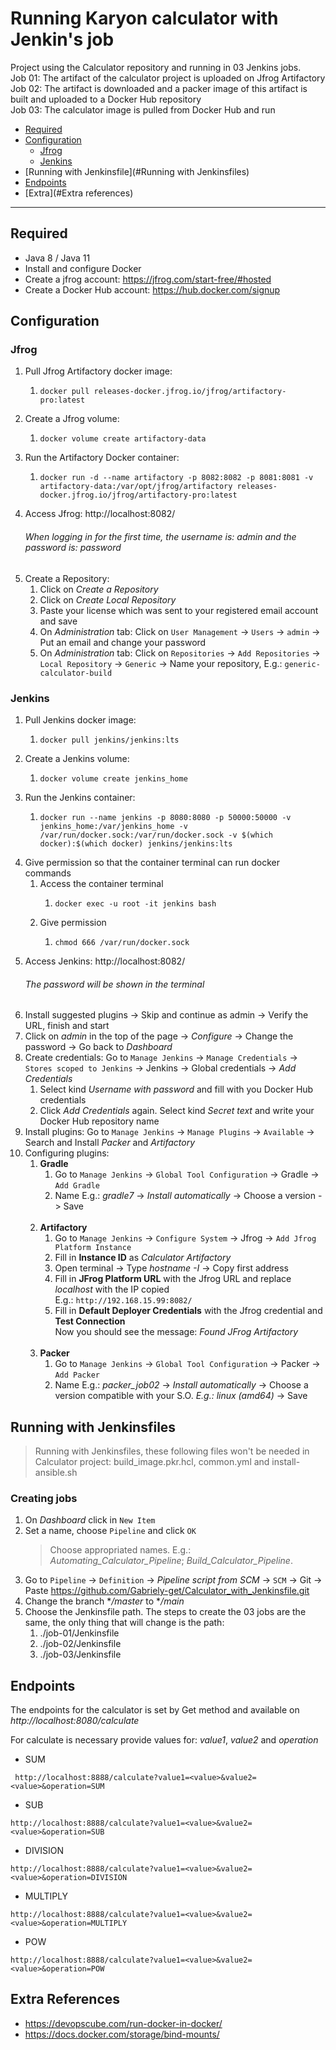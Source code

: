 # Running Karyon calculator with Jenkin's job

Project using the Calculator repository and running in 03 Jenkins jobs. <br> Job 01: The artifact of the calculator project is uploaded on Jfrog Artifactory <br> Job 02: The artifact is downloaded and a packer image of this artifact is built and uploaded to a Docker Hub repository <br> Job 03: The calculator image is pulled from Docker Hub and run

- [Required](#Required)
- [Configuration](#configuration)
  - [Jfrog](#jfrog)
  - [Jenkins](#jenkins)
- [Running with Jenkinsfile](#Running with Jenkinsfiles)
- [Endpoints](#endpoints)
- [Extra](#Extra references)

<hr>

## Required

- Java 8 / Java 11
- Install and configure Docker 
- Create a jfrog account: https://jfrog.com/start-free/#hosted
- Create a Docker Hub account: https://hub.docker.com/signup

## Configuration
### Jfrog

1. Pull Jfrog Artifactory docker image: 
   1.     docker pull releases-docker.jfrog.io/jfrog/artifactory-pro:latest
2. Create a Jfrog volume: 
   1.     docker volume create artifactory-data
3. Run the Artifactory Docker container: 
   1.     docker run -d --name artifactory -p 8082:8082 -p 8081:8081 -v artifactory-data:/var/opt/jfrog/artifactory releases-docker.jfrog.io/jfrog/artifactory-pro:latest
4. Access Jfrog: http://localhost:8082/
   ###### When logging in for the first time, the _username_ is: admin and the _password_ is: password
5. Create a Repository:
   1. Click on *Create a Repository*
   2. Click on *Create Local Repository*
   3. Paste your license which was sent to your registered email account and save
   4. On *Administration* tab: Click on `User Management` -> `Users` -> `admin` -> Put an email and change your password
   5. On *Administration* tab: Click on `Repositories` -> `Add Repositories` -> `Local Repository` -> `Generic` -> Name your repository, E.g.: `generic-calculator-build` 


### Jenkins
1. Pull Jenkins docker image:
   1.     docker pull jenkins/jenkins:lts
2. Create a Jenkins volume:
   1.     docker volume create jenkins_home
3. Run the Jenkins container:
   1.     docker run --name jenkins -p 8080:8080 -p 50000:50000 -v jenkins_home:/var/jenkins_home -v /var/run/docker.sock:/var/run/docker.sock -v $(which docker):$(which docker) jenkins/jenkins:lts
4. Give permission so that the container terminal can run docker commands
   1. Access the container terminal
      1.     docker exec -u root -it jenkins bash
   2. Give permission
      1.     chmod 666 /var/run/docker.sock
5. Access Jenkins: http://localhost:8082/
   ###### The password will be shown in the terminal
6. Install suggested plugins -> Skip and continue as admin -> Verify the URL, finish and start
7. Click on *admin* in the top of the page -> *Configure* -> Change the password -> Go back to *Dashboard*
8. Create credentials: Go to `Manage Jenkins` -> `Manage Credentials` -> `Stores scoped to Jenkins` -> Jenkins -> Global credentials -> *Add Credentials*
   1. Select kind *Username with password* and fill with you Docker Hub credentials
   2. Click *Add Credentials* again. Select kind *Secret text* and write your Docker Hub repository name
9. Install plugins: Go to `Manage Jenkins` -> `Manage Plugins` -> `Available` -> Search and Install *Packer* and *Artifactory*
10. Configuring plugins:
    1. **Gradle**
       1. Go to `Manage Jenkins` -> `Global Tool Configuration` -> Gradle -> `Add Gradle`
       2. Name E.g.: *gradle7* -> *Install automatically* -> Choose a version -> Save <br> <br>
    2. **Artifactory**
       1. Go to `Manage Jenkins` -> `Configure System` -> Jfrog -> `Add Jfrog Platform Instance`
       2. Fill in **Instance ID** as *Calculator Artifactory*
       3. Open terminal -> Type *hostname -I* -> Copy first address
       4. Fill in **JFrog Platform URL** with the Jfrog URL and replace *localhost* with the IP copied
          <br> E.g.: `http://192.168.15.99:8082/`
       5. Fill in **Default Deployer Credentials** with the Jfrog credential and **Test Connection** 
          <br> Now you should see the message: *Found JFrog Artifactory* <br> <br>
    3. **Packer**
       1. Go to `Manage Jenkins` -> `Global Tool Configuration` -> Packer -> `Add Packer`
       2. Name E.g.: *packer_job02* -> *Install automatically* -> Choose a version compatible with your S.O. _E.g.: linux (amd64)_ -> Save 

## Running with Jenkinsfiles
> Running with Jenkinsfiles, these following files won't be needed in Calculator project: build_image.pkr.hcl, common.yml and install-ansible.sh

### Creating jobs
1. On *Dashboard* click in `New Item`
2. Set a name, choose `Pipeline` and click `OK`
   >Choose appropriated names. E.g.: *Automating_Calculator_Pipeline*; *Build_Calculator_Pipeline*.
3. Go to `Pipeline` -> `Definition` -> *Pipeline script from SCM* -> `SCM` -> Git -> Paste https://github.com/Gabriely-get/Calculator_with_Jenkinsfile.git
4. Change the branch **/master* to **/main*
5. Choose the Jenkinsfile path. The steps to create the 03 jobs are the same, the only thing that will change is the path:
   1. ./job-01/Jenkinsfile
   2. ./job-02/Jenkinsfile
   3. ./job-03/Jenkinsfile

## Endpoints
The endpoints for the calculator is set by Get method and available on *http://localhost:8080/calculate*


For calculate is necessary provide values for: *value1*, *value2* and *operation*

- SUM

` http://localhost:8888/calculate?value1=<value>&value2=<value>&operation=SUM`

- SUB

`http://localhost:8888/calculate?value1=<value>&value2=<value>&operation=SUB`

- DIVISION

`http://localhost:8888/calculate?value1=<value>&value2=<value>&operation=DIVISION`

- MULTIPLY

`http://localhost:8888/calculate?value1=<value>&value2=<value>&operation=MULTIPLY`

- POW

`http://localhost:8888/calculate?value1=<value>&value2=<value>&operation=POW`

## Extra References

- https://devopscube.com/run-docker-in-docker/
- https://docs.docker.com/storage/bind-mounts/